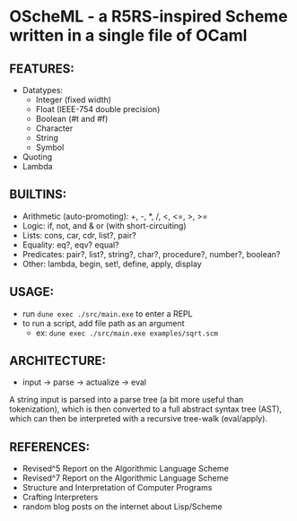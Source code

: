 # OScheML - a R5RS-inspired Scheme written in a single file of OCaml

## FEATURES:
- Datatypes:
    - Integer (fixed width)
    - Float (IEEE-754 double precision)
    - Boolean (#t and #f)
    - Character
    - String
    - Symbol
- Quoting
- Lambda

## BUILTINS:
- Arithmetic (auto-promoting): +, -, \*, /, <, <=, >, >=
- Logic: if, not, and & or (with short-circuiting)
- Lists: cons, car, cdr, list?, pair?
- Equality: eq?, eqv? equal?
- Predicates: pair?, list?, string?, char?, procedure?, number?, boolean?
- Other: lambda, begin, set!, define, apply, display

## USAGE:
- run `dune exec ./src/main.exe` to enter a REPL
- to run a script, add file path as an argument
   - ex: `dune exec ./src/main.exe examples/sqrt.scm`

## ARCHITECTURE:
- input -> parse -> actualize -> eval

A string input is parsed into a parse tree (a bit more useful than tokenization),
which is then converted to a full abstract syntax tree (AST),
which can then be interpreted with a recursive tree-walk (eval/apply).

## REFERENCES:
- Revised^5 Report on the Algorithmic Language Scheme
- Revised^7 Report on the Algorithmic Language Scheme
- Structure and Interpretation of Computer Programs
- Crafting Interpreters
- random blog posts on the internet about Lisp/Scheme
